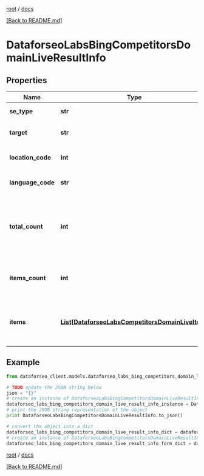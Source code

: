 [root](./../ "root") / [docs](./ "docs")

[[Back to README.md]](./../README.md "[Back to README.md]")

# DataforseoLabsBingCompetitorsDomainLiveResultInfo

## Properties

Name | Type | Description | Notes
------------ | ------------- | ------------- | -------------
**se_type** | **str** | search engine type | [optional]
**target** | **str** | target domain in a POST array | [optional]
**location_code** | **int** | location code in a POST array | [optional]
**language_code** | **str** | language code in a POST array | [optional]
**total_count** | **int** | total amount of results in our database relevant to your request | [optional]
**items_count** | **int** | the number of results returned in the items array | [optional]
**items** | [**List[DataforseoLabsCompetitorsDomainLiveItem]**](DataforseoLabsCompetitorsDomainLiveItem.md) | contains data related to the target and competitor domains | [optional]

## Example

```python
from dataforseo_client.models.dataforseo_labs_bing_competitors_domain_live_result_info import DataforseoLabsBingCompetitorsDomainLiveResultInfo

# TODO update the JSON string below
json = "{}"
# create an instance of DataforseoLabsBingCompetitorsDomainLiveResultInfo from a JSON string
dataforseo_labs_bing_competitors_domain_live_result_info_instance = DataforseoLabsBingCompetitorsDomainLiveResultInfo.from_json(json)
# print the JSON string representation of the object
print DataforseoLabsBingCompetitorsDomainLiveResultInfo.to_json()

# convert the object into a dict
dataforseo_labs_bing_competitors_domain_live_result_info_dict = dataforseo_labs_bing_competitors_domain_live_result_info_instance.to_dict()
# create an instance of DataforseoLabsBingCompetitorsDomainLiveResultInfo from a dict
dataforseo_labs_bing_competitors_domain_live_result_info_form_dict = dataforseo_labs_bing_competitors_domain_live_result_info.from_dict(dataforseo_labs_bing_competitors_domain_live_result_info_dict)
```

  

[root](./../ "root") / [docs](./ "docs")

[[Back to README.md]](./../README.md "[Back to README.md]")